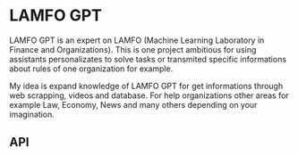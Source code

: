 # LAMFO GPT
LAMFO GPT is an expert on LAMFO (Machine Learning Laboratory in Finance and Organizations). This is one project ambitious for using assistants personalizates to solve tasks or transmited specific informations about rules of one organization for example.

My idea is expand knowledge of LAMFO GPT for get informations through web scrapping, videos and database. For help organizations other areas for example Law, Economy, News and many others depending on your imagination.

## API